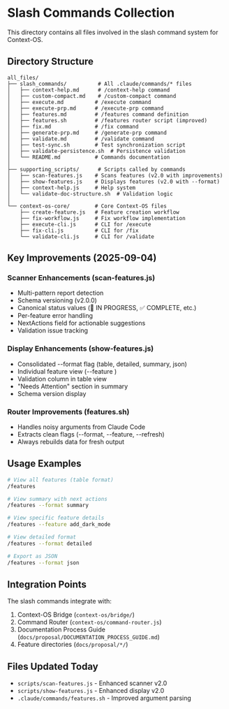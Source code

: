 # Slash Commands Collection

This directory contains all files involved in the slash command system for Context-OS.

## Directory Structure

```
all_files/
├── slash_commands/          # All .claude/commands/* files
│   ├── context-help.md      # /context-help command
│   ├── custom-compact.md    # /custom-compact command
│   ├── execute.md          # /execute command
│   ├── execute-prp.md      # /execute-prp command
│   ├── features.md         # /features command definition
│   ├── features.sh         # /features router script (improved)
│   ├── fix.md              # /fix command
│   ├── generate-prp.md     # /generate-prp command
│   ├── validate.md         # /validate command
│   ├── test-sync.sh        # Test synchronization script
│   ├── validate-persistence.sh  # Persistence validation
│   └── README.md           # Commands documentation
│
├── supporting_scripts/      # Scripts called by commands
│   ├── scan-features.js    # Scans features (v2.0 with improvements)
│   ├── show-features.js    # Displays features (v2.0 with --format)
│   ├── context-help.js     # Help system
│   └── validate-doc-structure.sh  # Validation logic
│
└── context-os-core/        # Core Context-OS files
    ├── create-feature.js   # Feature creation workflow
    ├── fix-workflow.js     # Fix workflow implementation
    ├── execute-cli.js      # CLI for /execute
    ├── fix-cli.js          # CLI for /fix
    └── validate-cli.js     # CLI for /validate
```

## Key Improvements (2025-09-04)

### Scanner Enhancements (scan-features.js)
- Multi-pattern report detection
- Schema versioning (v2.0.0)
- Canonical status values (🚧 IN PROGRESS, ✅ COMPLETE, etc.)
- Per-feature error handling
- NextActions field for actionable suggestions
- Validation issue tracking

### Display Enhancements (show-features.js)
- Consolidated --format flag (table, detailed, summary, json)
- Individual feature view (--feature <slug>)
- Validation column in table view
- "Needs Attention" section in summary
- Schema version display

### Router Improvements (features.sh)
- Handles noisy arguments from Claude Code
- Extracts clean flags (--format, --feature, --refresh)
- Always rebuilds data for fresh output

## Usage Examples

```bash
# View all features (table format)
/features

# View summary with next actions
/features --format summary

# View specific feature details
/features --feature add_dark_mode

# View detailed format
/features --format detailed

# Export as JSON
/features --format json
```

## Integration Points

The slash commands integrate with:
1. Context-OS Bridge (`context-os/bridge/`)
2. Command Router (`context-os/command-router.js`)
3. Documentation Process Guide (`docs/proposal/DOCUMENTATION_PROCESS_GUIDE.md`)
4. Feature directories (`docs/proposal/*/`)

## Files Updated Today

- `scripts/scan-features.js` - Enhanced scanner v2.0
- `scripts/show-features.js` - Enhanced display v2.0  
- `.claude/commands/features.sh` - Improved argument parsing